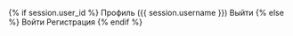 {% if session.user_id %} Профиль ({{ session.username }}) Выйти {% else %} Войти Регистрация {% endif %}